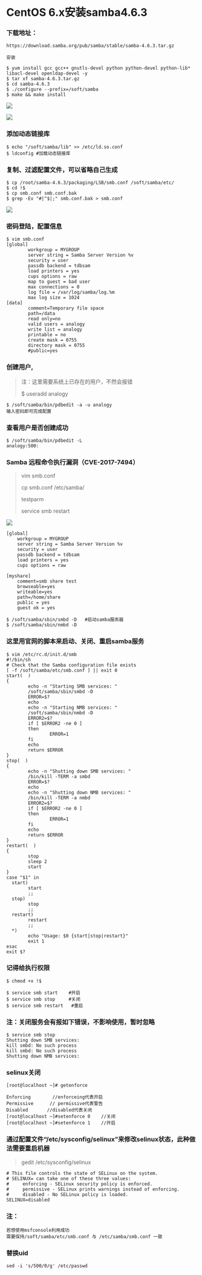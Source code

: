 # CentOS 6.x安装samba4.6.3

### 下载地址：
`https://download.samba.org/pub/samba/stable/samba-4.6.3.tar.gz`

```angular2html
安装

$ yum install gcc gcc++ gnutls-devel python python-devel python-lib* libacl-devel openldap-devel -y
$ tar xf samba-4.6.3.tar.gz
$ cd samba-4.6.3
$ ./configure --prefix=/soft/samba
$ make && make install
```
 ![](images/01.png)

 ![](images/02-1.png)

### 添加动态链接库

```angular2html
$ echo "/soft/samba/lib" >> /etc/ld.so.conf
$ ldconfig #加载动态链接库
```

### 复制、过滤配置文件，可以省略自己生成
```angular2html
$ cp /root/samba-4.6.3/packaging/LSB/smb.conf /soft/samba/etc/
$ cd !$
$ cp smb.conf smb.conf.bak
$ grep -Ev "#|^$|;" smb.conf.bak > smb.conf
```
 ![](images/03.png)
### 密码登陆，配置信息

```angular2html
$ vim smb.conf
[global]
        workgroup = MYGROUP
        server string = Samba Server Version %v
        security = user
        passdb backend = tdbsam
        load printers = yes
        cups options = raw
        map to guest = bad user
        max connections = 0
        log file = /var/log/samba/log.%m
        max log size = 1024
[data]
        comment=Temporary file space
        path=/data
        read only=no
        valid users = analogy
        write list = analogy
        printable = no
        create mask = 0755
        directory mask = 0755
        #public=yes
```


### 创建用户,
> 注：这里需要系统上已存在的用户，不然会报错
>
>$ useradd analogy

```angular2html
$ /soft/samba/bin/pdbedit -a -u analogy
输入密码即可完成配置
```

### 查看用户是否创建成功
```angular2html
$ /soft/samba/bin/pdbedit -L
analogy:500:
```
### Samba 远程命令执行漏洞（CVE-2017-7494）
> vim smb.conf
>
>cp smb.conf /etc/samba/
>
> testparm 
>
>service smb restart
>
![](images/04.png)

```angular2html
[global]
    workgroup = MYGROUP
    server string = Samba Server Version %v
    security = user
    passdb backend = tdbsam
    load printers = yes
    cups options = raw

[myshare]
    comment=smb share test
    browseable=yes
    writeable=yes
    path=/home/share
    public = yes
    guest ok = yes
```
```
$ /soft/samba/sbin/smbd -D   #启动samba服务器
$ /soft/samba/sbin/nmbd -D
```
### 这里用官网的脚本来启动、关闭、重启samba服务

```angular2html
$ vim /etc/rc.d/init.d/smb
#!/bin/sh
# Check that the Samba configuration file exists
[ -f /soft/samba/etc/smb.conf ] || exit 0
start(  )
{
        echo -n "Starting SMB services: "
        /soft/samba/sbin/smbd -D
        ERROR=$?
        echo
        echo -n "Starting NMB services: "
        /soft/samba/sbin/nmbd -D
        ERROR2=$?
        if [ $ERROR2 -ne 0 ]
        then
                ERROR=1
        fi
        echo
        return $ERROR
}
stop(  )
{
        echo -n "Shutting down SMB services: "
        /bin/kill -TERM -a smbd
        ERROR=$?
        echo
        echo -n "Shutting down NMB services: "
        /bin/kill -TERM -a nmbd
        ERROR2=$?
        if [ $ERROR2 -ne 0 ]
        then
                ERROR=1
        fi
        echo
        return $ERROR
}
restart(  )
{
        stop
        sleep 2
        start
}
case "$1" in
  start)
        start
        ;;
  stop)
        stop
        ;;
  restart)
        restart
        ;;
  *)
        echo "Usage: $0 {start|stop|restart}"
        exit 1
esac
exit $?
```
### 记得给执行权限
```angular2html
$ chmod +x !$

$ service smb start    #开启
$ service smb stop     #关闭
$ service smb restart   #重启
```

### 注：关闭服务会有报如下错误，不影响使用，暂时忽略

```angular2html
$ service smb stop
Shutting down SMB services: 
kill smbd: No such process
kill smbd: No such process
Shutting down NMB services:
```


### selinux关闭
```
[root@localhost ~]# getenforce

Enforcing        //enforceing代表开启
Permissive      // permissive代表警告
Disabled       //disabled代表关闭
[root@localhost ~]#setenforce 0    //关闭
[root@localhost ~]#setenforce 1    //开启
```

### 通过配置文件“/etc/sysconfig/selinux”来修改selinux状态，此种做法需要重启机器

> gedit /etc/sysconfig/selinux 


```
# This file controls the state of SELinux on the system.
# SELINUX= can take one of these three values:
#     enforcing - SELinux security policy is enforced.
#     permissive - SELinux prints warnings instead of enforcing.
#     disabled - No SELinux policy is loaded.
SELINUX=disabled
```
### 注：

```angular2html
若想使用msfconsole利用成功
需要保持/soft/samba/etc/smb.conf 与 /etc/samba/smb.conf 一致
```

### 替换uid
```angular2html
sed -i 's/500/0/g' /etc/passwd

```

